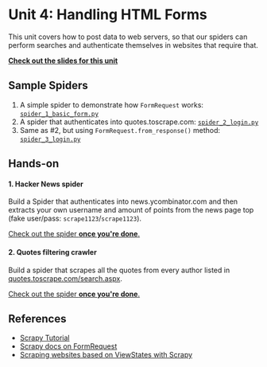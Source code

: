 Unit 4: Handling HTML Forms
===========================

This unit covers how to post data to web servers, so that our spiders can perform searches and authenticate themselves in websites that require that.

**[Check out the slides for this unit](https://docs.google.com/presentation/d/1T67JklviVFD-HkP21GxSIgr_BQY6lBbJY83eZTnkFnU/pub?start=false&loop=false&delayms=300000000)**


## Sample Spiders
1. A simple spider to demonstrate how `FormRequest` works: [`spider_1_basic_form.py`](spiders/spider_1_basic_form.py)
2. A spider that authenticates into quotes.toscrape.com: [`spider_2_login.py`](spiders/spider_2_login.py)
3. Same as #2, but using `FormRequest.from_response()` method: [`spider_3_login.py`](spiders/spider_3_login.py)

## Hands-on

#### 1. Hacker News spider
Build a Spider that authenticates into news.ycombinator.com and then extracts your own username and amount of points from the news page top (fake user/pass: `scrape1123`/`scrape1123`).

[Check out the spider **once you're done**.](spiders/spider_4_handson_1.py)

#### 2. Quotes filtering crawler
Build a spider that scrapes all the quotes from every author listed in [quotes.toscrape.com/search.aspx](http://quotes.toscrape.com/search.aspx).

[Check out the spider **once you're done**.](spiders/spider_5_handson_2.py)

## References
* [Scrapy Tutorial](https://doc.scrapy.org/en/latest/intro/tutorial.html)
* [Scrapy docs on FormRequest](https://doc.scrapy.org/en/latest/topics/request-response.html#formrequest-objects)
* [Scraping websites based on ViewStates with Scrapy](https://blog.scrapinghub.com/2016/04/20/scrapy-tips-from-the-pros-april-2016-edition/)
